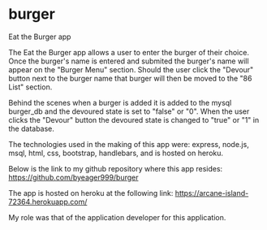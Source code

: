 # burger

Eat the Burger app

The Eat the Burger app allows a user to enter the burger of their choice.  Once the burger's name is entered and submited the burger's name will appear on the "Burger Menu" section.  Should the user click the "Devour" button next to the burger name that burger will then be moved to the "86 List" section.

Behind the scenes when a burger is added it is added to the mysql burger_db and the devoured state is set to "false" or "0".  When the user clicks the "Devour" button the devoured state is changed to "true" or "1" in the database.  

The technologies used in the making of this app were:  express, node.js, msql, html, css, bootstrap, handlebars, and is hosted on heroku.

Below is the link to my github repository where this app resides: https://github.com/byeager999/burger

The app is hosted on heroku at the following link: https://arcane-island-72364.herokuapp.com/

My role was that of the application developer for this application.